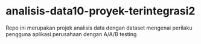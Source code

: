 # analisis-data10-proyek-terintegrasi2

Repo ini merupakan projek analisis data dengan dataset mengenai perilaku pengguna aplikasi perusahaan dengan A/A/B testing
